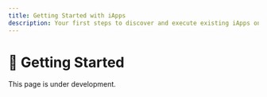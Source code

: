 ```yaml
---
title: Getting Started with iApps
description: Your first steps to discover and execute existing iApps on the iExec platform
---
```


# 🚀 Getting Started

This page is under development.

<!-- TODO: Add the iApps getting started guide -->
